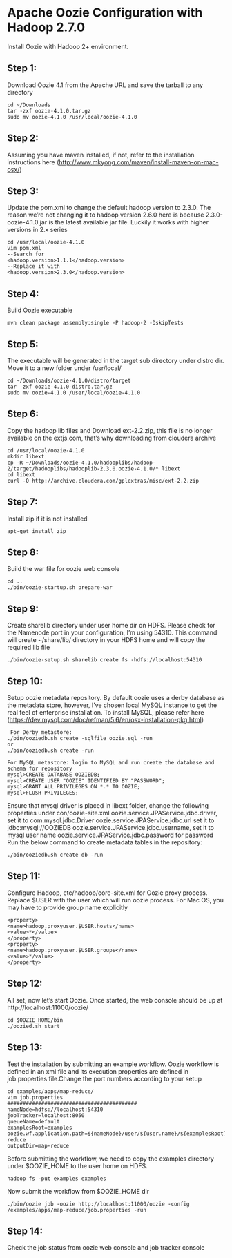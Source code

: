 # Apache Oozie Configuration with Hadoop 2.7.0


Install Oozie with Hadoop 2+ environment.

## Step 1: 
Download Oozie 4.1 from the Apache URL and save the tarball to any directory
```
cd ~/Downloads
tar -zxf oozie-4.1.0.tar.gz
sudo mv oozie-4.1.0 /usr/local/oozie-4.1.0
```
## Step 2: 
Assuming you have maven installed, if not, refer to the installation instructions here (http://www.mkyong.com/maven/install-maven-on-mac-osx/)

## Step 3:
Update the pom.xml to change the default hadoop version to 2.3.0. The reason we’re not changing it to hadoop version 2.6.0 here is because 2.3.0-oozie-4.1.0.jar is the latest available jar file. Luckily it works with higher versions in 2.x series
  ```
  cd /usr/local/oozie-4.1.0
vim pom.xml
--Search for
<hadoop.version>1.1.1</hadoop.version>
--Replace it with
<hadoop.version>2.3.0</hadoop.version>
```
## Step 4:
Build Oozie executable
```
mvn clean package assembly:single -P hadoop-2 -DskipTests
```
## Step 5:
The executable will be generated in the target sub directory under distro dir. Move it to a new folder under /usr/local/
```
cd ~/Downloads/oozie-4.1.0/distro/target
tar -zxf oozie-4.1.0-distro.tar.gz
sudo mv oozie-4.1.0 /user/local/oozie-4.1.0
```
## Step 6:
Copy the hadoop lib files and Download ext-2.2.zip, this file is no longer available on the extjs.com, that’s why downloading from cloudera archive
```
cd /usr/local/oozie-4.1.0
mkdir libext
cp -R ~/Downloads/oozie-4.1.0/hadooplibs/hadoop-2/target/hadooplibs/hadooplib-2.3.0.oozie-4.1.0/* libext
cd libext
curl -O http://archive.cloudera.com/gplextras/misc/ext-2.2.zip
```
## Step 7:
Install zip  if it is not installed 
```
apt-get install zip
```
## Step 8:
Build the war file for oozie web console
```
cd ..
./bin/oozie-startup.sh prepare-war
```
## Step 9:
Create sharelib directory under user home dir on HDFS. Please check for the Namenode port in your configuration, I’m using 54310. This command will create ~/share/lib/ directory in your HDFS home and will copy the required lib file
```
./bin/oozie-setup.sh sharelib create fs -hdfs://localhost:54310
```
## Step 10:
Setup oozie metadata repository. By default oozie uses a derby database as the metadata store, however, I’ve chosen local MySQL instance to get the real feel of enterprise installation.  To install MySQL, please refer here (https://dev.mysql.com/doc/refman/5.6/en/osx-installation-pkg.html)
```
 For Derby metastore:
./bin/ooziedb.sh create -sqlfile oozie.sql -run
or 
./bin/ooziedb.sh create -run

For MySQL metastore: login to MySQL and run create the database and schema for repository
mysql>CREATE DATABASE OOZIEDB;
mysql>CREATE USER "OOZIE" IDENTIFIED BY "PASSWORD";
mysql>GRANT ALL PRIVILEGES ON *.* TO OOZIE;
mysql>FLUSH PRIVILEGES;
```
Ensure that mysql driver is placed in libext folder, change the following properties under con/oozie-site.xml
oozie.service.JPAService.jdbc.driver, set it to com.mysql.jdbc.Driver
oozie.service.JPAService.jdbc.url set it to jdbc:mysql://OOZIEDB
oozie.service.JPAService.jdbc.username, set it to mysql user name
oozie.service.JPAService.jdbc.password for password
Run the below command to create metadata tables in the repository:
```
./bin/ooziedb.sh create db -run
```
## Step 11:
Configure Hadoop, etc/hadoop/core-site.xml  for Oozie proxy process. Replace $USER with the user which will run oozie process. For Mac OS, you may have to provide group name explicitly
```
<property>
<name>hadoop.proxyuser.$USER.hosts</name>
<value>*</value>
</property>
<property>
<name>hadoop.proxyuser.$USER.groups</name>
<value>*/value>
</property>
```
## Step 12:
All set, now let’s start Oozie. Once started, the web console should be up at http://localhost:11000/oozie/
```
cd $OOZIE_HOME/bin
./oozied.sh start
```
## Step 13:
Test the installation by submitting an example workflow. Oozie workflow is defined in an xml file and its execution properties are defined in job.properties file.Change the port numbers according to your setup
```
cd examples/apps/map-reduce/
vim job.properties
##########################################
nameNode=hdfs://localhost:54310
jobTracker=localhost:8050
queueName=default
examplesRoot=examples
oozie.wf.application.path=${nameNode}/user/${user.name}/${examplesRoot}/apps/map-reduce
outputDir=map-reduce
```
Before submitting the workflow, we need to copy the examples directory under $OOZIE_HOME to the user home on HDFS.
```
hadoop fs -put examples examples
```
Now submit the workflow from $OOZIE_HOME dir
```
./bin/oozie job -oozie http://localhost:11000/oozie -config /examples/apps/map-reduce/job.properties -run
```
## Step 14:
Check the job status from oozie web console and job tracker console

